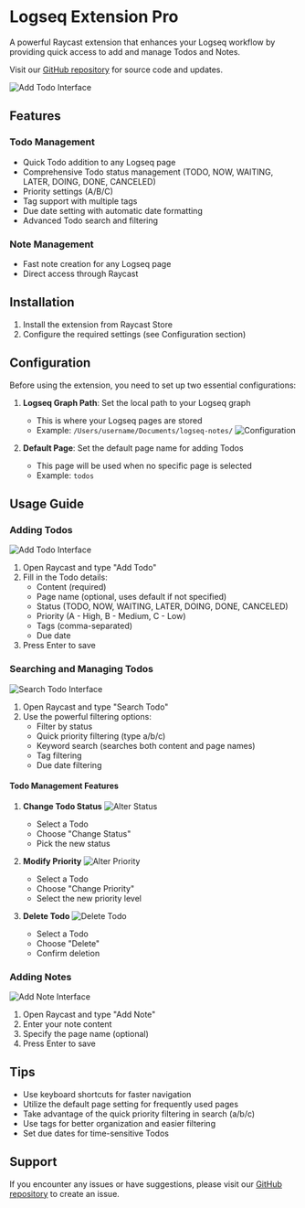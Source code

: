 # Logseq Extension Pro

A powerful Raycast extension that enhances your Logseq workflow by providing quick access to add and manage Todos and Notes.

Visit our [GitHub repository](https://github.com/ybooks240/Logseq_extension_pro) for source code and updates.

![Add Todo Interface](metadata/add-todo.jpg)

## Features

### Todo Management
- Quick Todo addition to any Logseq page
- Comprehensive Todo status management (TODO, NOW, WAITING, LATER, DOING, DONE, CANCELED)
- Priority settings (A/B/C)
- Tag support with multiple tags
- Due date setting with automatic date formatting
- Advanced Todo search and filtering

### Note Management
- Fast note creation for any Logseq page
- Direct access through Raycast

## Installation

1. Install the extension from Raycast Store
2. Configure the required settings (see Configuration section)

## Configuration

Before using the extension, you need to set up two essential configurations:

1. **Logseq Graph Path**: Set the local path to your Logseq graph
   - This is where your Logseq pages are stored
   - Example: `/Users/username/Documents/logseq-notes/`
   ![Configuration](metadata/config.jpg)

2. **Default Page**: Set the default page name for adding Todos
   - This page will be used when no specific page is selected
   - Example: `todos`

## Usage Guide

### Adding Todos

![Add Todo Interface](metadata/add-todo-1.jpg)

1. Open Raycast and type "Add Todo"
2. Fill in the Todo details:
   - Content (required)
   - Page name (optional, uses default if not specified)
   - Status (TODO, NOW, WAITING, LATER, DOING, DONE, CANCELED)
   - Priority (A - High, B - Medium, C - Low)
   - Tags (comma-separated)
   - Due date
3. Press Enter to save

### Searching and Managing Todos

![Search Todo Interface](metadata/search-todo.jpg)

1. Open Raycast and type "Search Todo"
2. Use the powerful filtering options:
   - Filter by status
   - Quick priority filtering (type a/b/c)
   - Keyword search (searches both content and page names)
   - Tag filtering
   - Due date filtering

#### Todo Management Features

1. **Change Todo Status**
   ![Alter Status](metadata/search-todo-alter-status.jpg)
   - Select a Todo
   - Choose "Change Status"
   - Pick the new status

2. **Modify Priority**
   ![Alter Priority](metadata/search-todo-alter-priority.jpg)
   - Select a Todo
   - Choose "Change Priority"
   - Select the new priority level

3. **Delete Todo**
   ![Delete Todo](metadata/search-todo-to-delete.jpg)
   - Select a Todo
   - Choose "Delete"
   - Confirm deletion

### Adding Notes

![Add Note Interface](metadata/add-note.jpg)

1. Open Raycast and type "Add Note"
2. Enter your note content
3. Specify the page name (optional)
4. Press Enter to save

## Tips

- Use keyboard shortcuts for faster navigation
- Utilize the default page setting for frequently used pages
- Take advantage of the quick priority filtering in search (a/b/c)
- Use tags for better organization and easier filtering
- Set due dates for time-sensitive Todos

## Support

If you encounter any issues or have suggestions, please visit our [GitHub repository](https://github.com/ybooks240/Logseq_extension_pro) to create an issue.